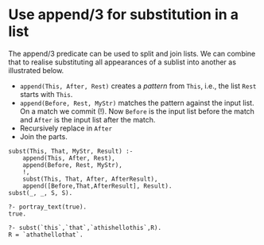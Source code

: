# Use append/3 for substitution in a list

The append/3 predicate can be used to split and join lists. We can
combine that to realise substituting all appearances of a sublist into
another as illustrated below.

  - `append(This, After, Rest)` creates a _pattern_ from `This`,
    i.e., the list `Rest` starts with `This`.
  - `append(Before, Rest, MyStr)` matches the pattern against the
    input list.  On a match we commit (!).  Now `Before` is the
    input list before the match and `After` is the input list
    after the match.
  - Recursively replace in `After`
  - Join the parts.


```
subst(This, That, MyStr, Result) :-
    append(This, After, Rest),
    append(Before, Rest, MyStr),
    !,
    subst(This, That, After, AfterResult),
    append([Before,That,AfterResult], Result).
subst(_, _, S, S).
```

```
?- portray_text(true).
true.

?- subst(`this`,`that`,`athishellothis`,R).
R = `athathellothat`.
```
